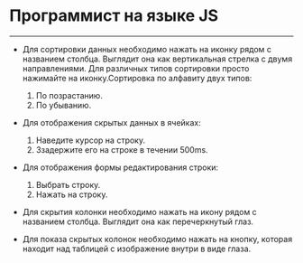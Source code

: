 # Программист на языке JS

---

- Для сортировки данных необходимо нажать на иконку рядом с названием столбца. Выглядит она как вертикальная стрелка с двумя направлениями. Для различных типов сортировки просто нажимайте на иконку.Сортировка по алфавиту двух типов:

  1. По позрастанию.
  2. По убыванию.

- Для отображения скрытых данных в ячейках:

  1. Наведите курсор на строку.
  2. Ззадержите его на строке в течении 500ms.

- Для отображения формы редактирования строки:

  1. Выбрать строку.
  2. Нажать на строку.

- Для скрытия колонки необходимо нажать на икону рядом с названием столбца. Выглядит она как перечеркнутый глаз.

- Для показа скрытых колонок необходимо нажать на кнопку, которая находит над таблицей с изображение внутри в виде глаза.
